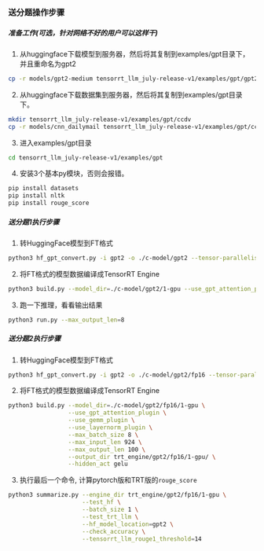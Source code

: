 ### 送分题操作步骤
##### 准备工作(可选，针对网络不好的用户可以这样干)
1. 从huggingface下载模型到服务器，然后将其复制到examples/gpt目录下，并且重命名为gpt2
```bash
cp -r models/gpt2-medium tensorrt_llm_july-release-v1/examples/gpt/gpt2
```

2. 从huggingface下载数据集到服务器，然后将其复制到examples/gpt目录下。
```bash
mkdir tensorrt_llm_july-release-v1/examples/gpt/ccdv
cp -r models/cnn_dailymail tensorrt_llm_july-release-v1/examples/gpt/ccdv
```

3. 进入examples/gpt目录
```bash
cd tensorrt_llm_july-release-v1/examples/gpt
```

4. 安装3个基本py模块，否则会报错。
```bash
pip install datasets
pip install nltk
pip install rouge_score
```


##### 送分题1执行步骤
1. 转HuggingFace模型到FT格式
```bash
python3 hf_gpt_convert.py -i gpt2 -o ./c-model/gpt2 --tensor-parallelism 1 --storage-type float16
```

2. 将FT格式的模型数据编译成TensorRT Engine
```bash
python3 build.py --model_dir=./c-model/gpt2/1-gpu --use_gpt_attention_plugin
```

3. 跑一下推理，看看输出结果
```bash
python3 run.py --max_output_len=8
```


##### 送分题2执行步骤
1. 转HuggingFace模型到FT格式
```bash
python3 hf_gpt_convert.py -i gpt2 -o ./c-model/gpt2/fp16 --tensor-parallelism 1 --storage-type float16
```

2. 将FT格式的模型数据编译成TensorRT Engine
```bash
python3 build.py --model_dir=./c-model/gpt2/fp16/1-gpu \
                 --use_gpt_attention_plugin \
                 --use_gemm_plugin \
                 --use_layernorm_plugin \
                 --max_batch_size 8 \
                 --max_input_len 924 \
                 --max_output_len 100 \
                 --output_dir trt_engine/gpt2/fp16/1-gpu/ \
                 --hidden_act gelu
```
3. 执行最后一个命令, 计算pytorch版和TRT版的`rouge_score`
```bash
python3 summarize.py --engine_dir trt_engine/gpt2/fp16/1-gpu \
                     --test_hf \
                     --batch_size 1 \
                     --test_trt_llm \
                     --hf_model_location=gpt2 \
                     --check_accuracy \
                     --tensorrt_llm_rouge1_threshold=14
```
